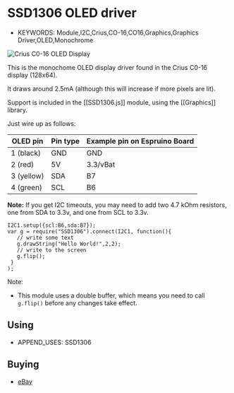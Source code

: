 <!--- Copyright (c) 2013 Gordon Williams, Pur3 Ltd. See the file LICENSE for copying permission. -->
SSD1306 OLED driver
=======================

* KEYWORDS: Module,I2C,Crius,CO-16,CO16,Graphics,Graphics Driver,OLED,Monochrome

![Crius C0-16 OLED Display](module.jpg)

This is the monochome OLED display driver found in the Crius C0-16 display (128x64).

It draws around 2.5mA (although this will increase if more pixels are lit).

Support is included in the [[SSD1306.js]] module, using the [[Graphics]] library.

Just wire up as follows:

| OLED pin | Pin type | Example pin on Espruino Board |
|---------|----------|-------------------------------|
|  1 (black)   | GND      | GND |
|  2 (red) | 5V    | 3.3/vBat |
|  3 (yellow) | SDA     | B7 |
|  4 (green) | SCL  | B6 |

**Note:** If you get I2C timeouts, you may need to add two 4.7 kOhm resistors, one from SDA to 3.3v, and one from SCL to 3.3v.


```
I2C1.setup({scl:B6,sda:B7});
var g = require("SSD1306").connect(I2C1, function(){
   // write some text
   g.drawString("Hello World!",2,2);
   // write to the screen
   g.flip(); 
 }
);
```

Note:

* This module uses a double buffer, which means you need to call ```g.flip()``` before any changes take effect.

Using 
-----

* APPEND_USES: SSD1306

Buying
-----

* [eBay](http://www.ebay.com/sch/i.html?_nkw=crius+co-16)
